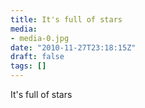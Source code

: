 ```yaml
---
title: It's full of stars
media:
- media-0.jpg
date: "2010-11-27T23:18:15Z"
draft: false
tags: []
---
```

It's full of stars
